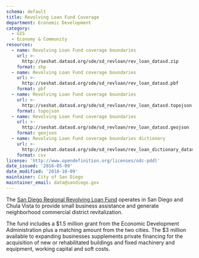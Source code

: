 ```yaml
---
schema: default
title: Revolving Loan Fund Coverage
department: Economic Development
category:
  - GIS
  - Economy & Community
resources:
  - name: Revolving Loan Fund coverage boundaries
    url: >-
      http://seshat.datasd.org/sde/sd_revloan/rev_loan_datasd.zip
    format: shp
  - name: Revolving Loan Fund coverage boundaries
    url: >-
      http://seshat.datasd.org/sde/sd_revloan/rev_loan_datasd.pbf
    format: pbf
  - name: Revolving Loan Fund coverage boundaries
    url: >-
      http://seshat.datasd.org/sde/sd_revloan/rev_loan_datasd.topojson
    format: topojson
  - name: Revolving Loan Fund coverage boundaries
    url: >-
      http://seshat.datasd.org/sde/sd_revloan/rev_loan_datasd.geojson
    format: geojson
  - name: Revolving Loan Fund coverage boundaries dictionary
    url: >-
      http://seshat.datasd.org/sde/sd_revloan/rev_loan_dictionary_datasd.csv
    format: csv
license: 'http://www.opendefinition.org/licenses/odc-pddl'
date_issued: '2016-05-09'
date_modified: '2018-10-09'
maintainer: City of San Diego
maintainer_email: data@sandiego.gov
---
```

The <a href="https://www.sandiego.gov/economic-development/business/financing/" target="_blank" rel="noopener">San Diego Regional Revolving Loan Fund</a> operates in San Diego and Chula Vista to provide small business assistance and generate neighborhood commercial district revitalization.
<!--more-->

The fund includes a $1.5 million grant from the Economic Development Administration plus a matching amount from the two cities. The $3 million available to expanding businesses supplements private financing for the acquisition of new or rehabilitated buildings and fixed machinery and equipment, working capital and soft costs.
